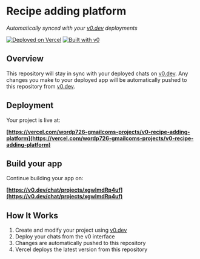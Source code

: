# Recipe adding platform

*Automatically synced with your [v0.dev](https://v0.dev) deployments*

[![Deployed on Vercel](https://img.shields.io/badge/Deployed%20on-Vercel-black?style=for-the-badge&logo=vercel)](https://vercel.com/wordp726-gmailcoms-projects/v0-recipe-adding-platform)
[![Built with v0](https://img.shields.io/badge/Built%20with-v0.dev-black?style=for-the-badge)](https://v0.dev/chat/projects/xgwlmdRp4uf)

## Overview

This repository will stay in sync with your deployed chats on [v0.dev](https://v0.dev).
Any changes you make to your deployed app will be automatically pushed to this repository from [v0.dev](https://v0.dev).

## Deployment

Your project is live at:

**[https://vercel.com/wordp726-gmailcoms-projects/v0-recipe-adding-platform](https://vercel.com/wordp726-gmailcoms-projects/v0-recipe-adding-platform)**

## Build your app

Continue building your app on:

**[https://v0.dev/chat/projects/xgwlmdRp4uf](https://v0.dev/chat/projects/xgwlmdRp4uf)**

## How It Works

1. Create and modify your project using [v0.dev](https://v0.dev)
2. Deploy your chats from the v0 interface
3. Changes are automatically pushed to this repository
4. Vercel deploys the latest version from this repository